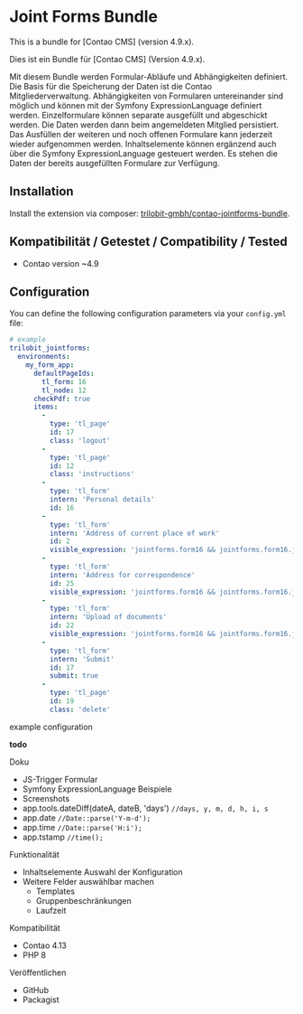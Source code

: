 Joint Forms Bundle
==================

This is a bundle for [Contao CMS] (version 4.9.x).

Dies ist ein Bundle für [Contao CMS] (Version 4.9.x).

Mit diesem Bundle werden Formular-Abläufe und Abhängigkeiten definiert. Die Basis für die Speicherung der Daten ist die Contao Mitgliederverwaltung.
Abhängigkeiten von Formularen untereinander sind möglich und können mit der Symfony ExpressionLanguage definiert werden.
Einzelformulare können separate ausgefüllt und abgeschickt werden. Die Daten werden dann beim angemeldeten Mitglied persistiert.
Das Ausfüllen der weiteren und noch offenen Formulare kann jederzeit wieder aufgenommen werden.
Inhaltselemente können ergänzend auch über die Symfony ExpressionLanguage gesteuert werden. Es stehen die Daten der bereits ausgefüllten Formulare zur Verfügung.

Installation
------------

Install the extension via composer: [trilobit-gmbh/contao-jointforms-bundle](https://packagist.org/packages/trilobit-gmbh/contao-jointforms-bundle).

Kompatibilität / Getestet / Compatibility / Tested
--------------------------------------------------

- Contao version ~4.9

Configuration
-------------

You can define the following configuration parameters via your `config.yml` file:

```yaml
# example
trilobit_jointforms:
  environments:
    my_form_app:
      defaultPageIds:
        tl_form: 16
        tl_node: 12
      checkPdf: true
      items:
        -
          type: 'tl_page'
          id: 17
          class: 'logout'
        -
          type: 'tl_page'
          id: 12
          class: 'instructions'
        -
          type: 'tl_form'
          intern: 'Personal details'
          id: 16
        -
          type: 'tl_form'
          intern: 'Address of current place of work'
          id: 2
          visible_expression: 'jointforms.form16 && jointforms.form16.jointforms_complete'
        -
          type: 'tl_form'
          intern: 'Address for correspondence'
          id: 25
          visible_expression: 'jointforms.form16 && jointforms.form16.jointforms_complete && jointforms.form2 && jointforms.form2.use_this_address==="no"'
        -
          type: 'tl_form'
          intern: 'Upload of documents'
          id: 22
          visible_expression: 'jointforms.form16 && jointforms.form16.jointforms_complete'
        -
          type: 'tl_form'
          intern: 'Submit'
          id: 17
          submit: true
        -
          type: 'tl_page'
          id: 19
          class: 'delete'
```
example configuration

**todo**

Doku
* JS-Trigger Formular
* Symfony ExpressionLanguage Beispiele
* Screenshots
* app.tools.dateDiff(dateA, dateB, 'days') `//days, y, m, d, h, i, s`
* app.date `//Date::parse('Y-m-d');`
* app.time `//Date::parse('H:i');`
* app.tstamp `//time();`

Funktionalität
* Inhaltselemente Auswahl der Konfiguration
* Weitere Felder auswählbar machen
  * Templates
  * Gruppenbeschränkungen
  * Laufzeit

Kompatibilität
* Contao 4.13
* PHP 8

Veröffentlichen
* GitHub
* Packagist